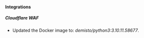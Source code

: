 #### Integrations
##### Cloudflare WAF
- Updated the Docker image to: *demisto/python3:3.10.11.58677*.
